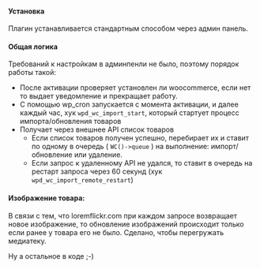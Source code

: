 #### Установка
Плагин устанавливается стандартным способом через админ панель.

#### Общая логика

Требований к настройкам в админпенли не было, поэтому порядок работы такой:

- После активации проверяет установлен ли woocommerce, если нет то выдает уведомление и прекращает работу.
- С помощью wp_cron запускается с момента активации, и далее каждый час, хук `wpd_wc_import_start`, который стартует процесс импорта/обновления товаров
- Получает через внешнее API список товаров
  - Если список товаров получен успешно, перебирает их и ставит по одному в очередь ( `WC()->queue` ) на выполнение: импорт/обновление или удаление.
  - Если запрос к удаленному API не удался, то ставит в очередь на рестарт запроса через 60 секунд (хук `wpd_wc_import_remote_restart`)


#### Изображение товара: 
В связи с тем, что loremflickr.com при каждом запросе возвращает новое изображение, то обновление изображений происходит только если ранее у товара его не было.
Сделано, чтобы перегружать медиатеку.

Ну а остальное в коде ;-)
